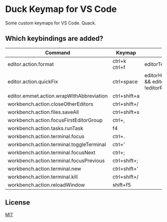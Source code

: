 # Duck Keymap for VS Code

Some custom keymaps for VS Code. Quack.

## Which keybindings are added?

Command | Keymap | When
--------|--------|-----
editor.action.format | ctrl+k ctrl+f | editorTextFocus
editor.action.quickFix | ctrl+space | editorHasCodeActionsProvider && editorTextFocus && !editorReadonly
editor.emmet.action.wrapWithAbbreviation | ctrl+shift+a
workbench.action.closeOtherEditors | ctrl+shift+/
workbench.action.files.saveAll | ctrl+shift+s
workbench.action.focusFirstEditorGroup | ctrl+,
workbench.action.tasks.runTask | f4
workbench.action.terminal.focus | ctrl+.
workbench.action.terminal.toggleTerminal | ctrl+'
workbench.action.terminal.focusNext | ctrl+;
workbench.action.terminal.focusPrevious | ctrl+shift+;
workbench.action.terminal.new | ctrl+shift+'
workbench.action.terminal.kill | ctrl+shift+/
workbench.action.reloadWindow | shift+f5

## License
[MIT](license.txt)
